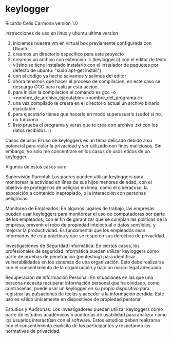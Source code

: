 # keylogger
Ricardo Celis Carmona 
version 1.0

instrucciones de uso en linux y ubuntu ultima version

1. iniciamos nuestra vm en virtual box previamente configurada con Ubuntu
2. creamos un directorio especifico para este proyecto
3. creamos un archivo con extencion .c (keylogger.c) con el editor de texto vi(sino se tiene instalado instalarlo con el instalador de paquetes por defecto de ubuntu: "sudo apt-get install")
4. con el codigo ya hecho salvamos y salimos del editor
5. ahora tenemos que hacer el proceso de compilacion, en este caso se descargo GCC para realizar esta accion.
6. para iniciar la compilacion el comando es gcc -o <nombre_de_archivo_ejecutable> <nombre_del_programa.c>
7. una vez compilado te creara en el directorio actual un archivo binario ejucutable
8. para ejecutarlo tienes que hacerlo en modo superusuario (sudo) si no, no funciona
9. listo prueba el programa y veras que te crea otro archivo .txt con los datos recibidos. :)


Casos de usos
El uso de keyloggers es un tema delicado debido a su potencial para violar la privacidad y ser utilizado con fines maliciosos. Sin embargo, yo solo me concentrare en los casos de usos eticos de un keylogger.

Algunos de estos casos son:

Supervisión Parental: Los padres pueden utilizar keyloggers para monitorear la actividad en línea de sus hijos menores de edad, con el objetivo de protegerlos de peligros en línea, como el ciberacoso, la exposición a contenido inapropiado, o la interacción con personas peligrosas.

Monitoreo de Empleados: En algunos lugares de trabajo, las empresas pueden usar keyloggers para monitorear el uso de computadoras por parte de los empleados, con el fin de garantizar que se cumplan las políticas de la empresa, prevenir el robo de propiedad intelectual o datos sensibles, y mejorar la productividad. Es fundamental que los empleados sean informados de esta práctica y que se respeten sus derechos de privacidad.

Investigaciones de Seguridad Informática: En ciertos casos, los profesionales de seguridad informática pueden utilizar keyloggers como parte de pruebas de penetración (pentesting) para identificar vulnerabilidades en los sistemas de una organización. Esto debe realizarse con el consentimiento de la organización y bajo un marco legal adecuado.

Recuperación de Información Personal: En situaciones en las que una persona necesita recuperar información personal que ha olvidado, como contraseñas, puede usar un keylogger en su propio dispositivo para registrar las pulsaciones de teclas y acceder a la información perdida. Este uso es válido únicamente en dispositivos de propiedad personal.

Estudios y Auditorías: Los investigadores pueden utilizar keyloggers como parte de estudios académicos o auditorías de usabilidad para analizar cómo los usuarios interactúan con el software. Estos estudios deben realizarse con el consentimiento explícito de los participantes y respetando las normativas de privacidad.

